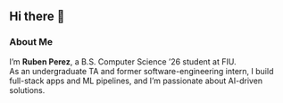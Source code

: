 ## Hi there 👋

### About Me
I’m **Ruben Perez**, a B.S. Computer Science ’26 student at FIU.  
As an undergraduate TA and former software-engineering intern, I build full-stack apps and ML pipelines, and I’m passionate about AI-driven solutions.  

<!--
**RubP04/RubP04** is a ✨ _special_ ✨ repository because its `README.md` (this file) appears on your GitHub profile.

Here are some ideas to get you started:

- 🔭 I’m currently working on ...
- 🌱 I’m currently learning ...
- 👯 I’m looking to collaborate on ...
- 🤔 I’m looking for help with ...
- 💬 Ask me about ...
- 📫 How to reach me: ...
- 😄 Pronouns: ...
- ⚡ Fun fact: ...
-->
